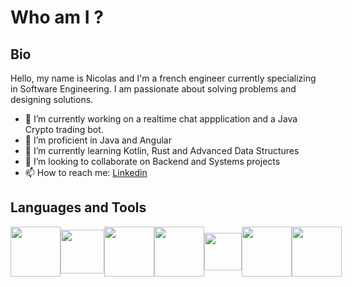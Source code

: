# Who am I ?

## Bio

Hello, my name is Nicolas and I'm a french engineer currently specializing in Software Engineering.
I am passionate about solving problems and designing solutions.

- 🔭 I’m currently working on a realtime chat appplication and a Java Crypto trading bot.
- 💼 I’m proficient in Java and Angular
- 🌱 I’m currently learning Kotlin, Rust and Advanced Data Structures
- 👯 I’m looking to collaborate on Backend and Systems projects
- 📫 How to reach me: [Linkedin](https://www.linkedin.com/in/nicolasambry/) 

## Languages and Tools
<div style="display: flex; align-items: center;">
  <img src="https://cdn.jsdelivr.net/gh/devicons/devicon/icons/java/java-original-wordmark.svg" style="height: 80px;"/>
  <img src="https://cdn.jsdelivr.net/gh/devicons/devicon/icons/angularjs/angularjs-original.svg" style="height: 70px;"/>
  <img src="https://cdn.jsdelivr.net/gh/devicons/devicon/icons/rust/rust-plain.svg" style="height: 80px;" />
  <img src="https://cdn.jsdelivr.net/gh/devicons/devicon/icons/kotlin/kotlin-original.svg" style="height: 80px;"/>
  <img src="https://cdn.jsdelivr.net/gh/devicons/devicon/icons/typescript/typescript-original.svg" style="height: 60px;"/>
  <img src="https://cdn.jsdelivr.net/gh/devicons/devicon/icons/html5/html5-original-wordmark.svg" style="height: 80px;"/>
  <img src="https://cdn.jsdelivr.net/gh/devicons/devicon/icons/css3/css3-original-wordmark.svg" style="height: 80px;"/>
</div>   

